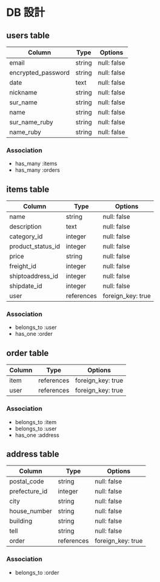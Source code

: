 # DB 設計

## users table

| Column             | Type                | Options                 |
|--------------------|---------------------|-------------------------|
| email              | string              | null: false             |
| encrypted_password | string              | null: false             |
| date               | text                | null: false             |
| nickname           | string              | null: false             |
| sur_name           | string              | null: false             |
| name               | string              | null: false             |
| sur_name_ruby      | string              | null: false             |
| name_ruby          | string              | null: false             |

### Association

* has_many :items
* has_many :orders

## items table

| Column            | Type       | Options           |
|-------------------|------------|-------------------|
| name              | string     | null: false       |
| description       | text       | null: false       |
| category_id       | integer    | null: false       |
| product_status_id | integer    | null: false       |
| price             | string     | null: false       |
| freight_id        | integer    | null: false       |
| shiptoaddress_id  | integer    | null: false       |
| shipdate_id       | integer    | null: false       |
| user              | references | foreign_key: true |

### Association

- belongs_to :user
- has_one :order

## order table

| Column        | Type       | Options           |
|---------------|------------|-------------------|
| item          | references | foreign_key: true |
| user          | references | foreign_key: true |

### Association

- belongs_to :item
- belongs_to :user
- has_one :address

## address table

| Column        | Type       | Options           |
|---------------|------------|-------------------|
| postal_code   | string     | null: false       |
| prefecture_id | integer    | null: false       |
| city          | string     | null: false       |
| house_number  | string     | null: false       |
| building      | string     | null: false       |
| tell          | string     | null: false       |
| order         | references | foreign_key: true |

### Association

- belongs_to :order
